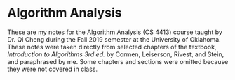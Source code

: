 # Algorithm Analysis

These are my notes for the Algorithm Analysis (CS 4413) course taught by Dr. Qi Cheng during the Fall 2019 semester 
at the University of Oklahoma. These notes were taken directly from selected chapters of the textbook, _Introduction to Algorithms 3rd ed._ 
by Cormen, Leiserson, Rivest, and Stein, and paraphrased by me. Some chapters and sections were omitted because they were not covered in 
class.
